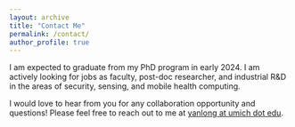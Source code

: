 ```yaml
---
layout: archive
title: "Contact Me"
permalink: /contact/
author_profile: true
---
```



I am expected to graduate from my PhD program in early 2024. I am actively looking for jobs as faculty, post-doc researcher, and industrial R&D in the areas of security, sensing, and mobile health computing. 

I would love to hear from you for any collaboration opportunity and questions! Please feel free to reach out to me at [yanlong at umich dot edu](yanlong@umich.edu).